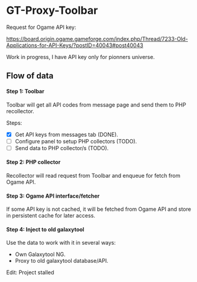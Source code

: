 # GT-Proxy-Toolbar
Request for Ogame API key:

https://board.origin.ogame.gameforge.com/index.php/Thread/7233-Old-Applications-for-API-Keys/?postID=40043#post40043

Work in progress, I have API key only for pionners universe.

## Flow of data ##

#### Step 1: Toolbar

Toolbar will get all API codes from message page and send them to PHP recollector.

Steps:
* [x] Get API keys from messages tab (DONE).
* [ ] Configure panel to setup PHP collectors (TODO).
* [ ] Send data to PHP collector/s (TODO).

#### Step 2: PHP collector

Recollector will read request from Toolbar and enqueue for fetch from Ogame API.

#### Step 3: Ogame API interface/fetcher

If some API key is not cached, it will be fetched from Ogame API and store in persistent cache for later access.

#### Step 4: Inject to old galaxytool

Use the data to work with it in several ways:

* Own Galaxytool NG.
* Proxy to old galaxytool database/API.

Edit: Project stalled
